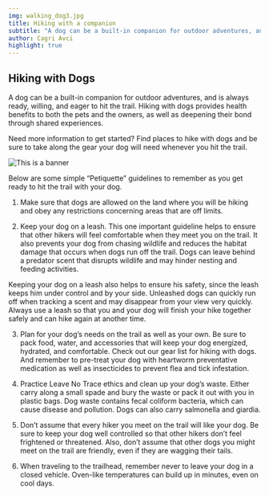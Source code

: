 ```yaml
---
img: walking_dog3.jpg
title: Hiking with a companion
subtitle: "A dog can be a built-in companion for outdoor adventures, and is always ready, willing, and eager to hit the trail"
author: Cagri Avci
highlight: true
---
```


## Hiking with Dogs 

A dog can be a built-in companion for outdoor adventures, and is always ready, willing, and eager to hit the trail. Hiking with dogs provides health benefits to both the pets and the owners, as well as deepening their bond through shared experiences.

Need more information to get started?  Find places to hike with dogs and be sure to take along the gear your dog will need whenever you hit the trail.

![This is a banner](/assets/img/walking_dog3.jpg)

Below are some simple “Petiquette” guidelines to remember as you get ready to hit the trail with your dog.

1. Make sure that dogs are allowed on the land where you will be hiking and obey any restrictions concerning areas that are off limits.

2. Keep your dog on a leash. This one important guideline helps to ensure that other hikers will feel comfortable when they meet you on the trail. It also prevents your dog from chasing wildlife and reduces the habitat damage that occurs when dogs run off the trail. Dogs can leave behind a predator scent that disrupts wildlife and may hinder nesting and feeding activities.

Keeping your dog on a leash also helps to ensure his safety, since the leash keeps him under control and by your side. Unleashed dogs can quickly run off when tracking a scent and may disappear from your view very quickly. Always use a leash so that you and your dog will finish your hike together safely and can hike again at another time.

3. Plan for your dog’s needs on the trail as well as your own. Be sure to pack food, water, and accessories that will keep your dog energized, hydrated, and comfortable. Check out our gear list for hiking with dogs. And remember to pre-treat your dog with heartworm preventative medication as well as insecticides to prevent flea and tick infestation.

4. Practice Leave No Trace ethics and clean up your dog’s waste. Either carry along a small spade and bury the waste or pack it out with you in plastic bags. Dog waste contains fecal coliform bacteria, which can cause disease and pollution. Dogs can also carry salmonella and giardia.

5. Don’t assume that every hiker you meet on the trail will like your dog. Be sure to keep your dog well controlled so that other hikers don’t feel frightened or threatened. Also, don’t assume that other dogs you might meet on the trail are friendly, even if they are wagging their tails.

6. When traveling to the trailhead, remember never to leave your dog in a closed vehicle. Oven-like temperatures can build up in minutes, even on cool days.